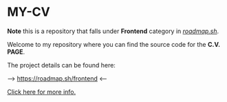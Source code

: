 # MY-CV

**Note** this is a repository that falls under **Frontend** category in [*roadmap.sh*](https://roadmap.sh).

Welcome to my repository where you can find the source code for the **C.V. PAGE**.

The project details can be found here:

--> <a href="https://roadmap.sh/frontend">https://roadmap.sh/frontend</a> <--

<a href="https://roadmap.sh/get-started">Click here for more info.</a>
